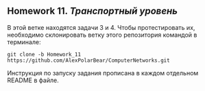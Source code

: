 ## Homework 11. ***Транспортный уровень***

В этой ветке находятся задачи 3 и 4. Чтобы протестировать их, необходимо склонировать ветку этого репозитория командой в терминале:

```git clone -b Homework_11 https://github.com/AlexPolarBear/ComputerNetworks.git```

Инструкция по запуску задания прописана в каждом отдельном README в файле.
